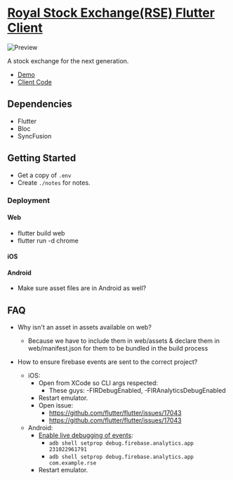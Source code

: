 # [Royal Stock Exchange(RSE) Flutter Client](https://github.com/PrimeTimeTran/f-RSE)

![Preview](https://s11.gifyu.com/images/SQAUR.gif)

[//]: # (![Preview]&#40;./preview.gif&#41;)

A stock exchange for the next generation.

- [Demo](https://royal-stock-exchange.netlify.app/)
- [Client Code](https://github.com/PrimeTimeTran/f-RSE)

## Dependencies

- Flutter
- Bloc
- SyncFusion

## Getting Started

- Get a copy of `.env`
- Create `./notes` for notes.

### Deployment

#### Web

- flutter build web
- flutter run -d chrome

#### iOS

#### Android

- Make sure asset files are in Android as well?

## FAQ

- Why isn't an asset in assets available on web?
  - Because we have to include them in web/assets & declare them in web/manifest.json for them to be bundled in the build process

- How to ensure firebase events are sent to the correct project?
  - iOS:
    - Open from XCode so CLI args respected:
      - These guys: -FIRDebugEnabled, -FIRAnalyticsDebugEnabled
    - Restart emulator.
    - Open issue:
      - https://github.com/flutter/flutter/issues/17043
      - https://github.com/flutter/flutter/issues/17043
  - Android:
    - [Enable live debugging of events](https://stackoverflow.com/questions/42769236/firebase-analytics-debug-view-does-not-show-anything):
      - `adb shell setprop debug.firebase.analytics.app 231022961791`
      - `adb shell setprop debug.firebase.analytics.app com.example.rse`
    - Restart emulator.
